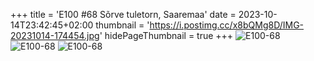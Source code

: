 +++
title = 'E100 #68 Sõrve tuletorn, Saaremaa'
date = 2023-10-14T23:42:45+02:00
thumbnail = 'https://i.postimg.cc/x8bQMg8D/IMG-20231014-174454.jpg'
hidePageThumbnail = true
+++
![E100-68](https://i.postimg.cc/x8bQMg8D/IMG-20231014-174454.jpg)
![E100-68](https://i.postimg.cc/mDnRPKby/IMG-20231014-173916.jpg)
![E100-68](https://i.postimg.cc/z3ZrjWHL/IMG-20231014-174825.jpg)
